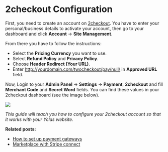 # 2checkout Configuration


First, you need to create an account on  [2checkout](https://www.2checkout.com/). You have to enter your personal/business details to activate your account, then go to your dashboard and click  **Account**  ->  **Site Management**.

From there you have to follow the instructions:

-   Select the  **Pricing Currency**  you want to use.
-   Select  **Refund Policy**  and  **Privacy Policy**.
-   Choose  **Header Redirect (Your URL)**.
-   Enter http://yourdomain.com/twocheckout/pay/null/ in  **Approved URL**  field.

Now, Login to your **Admin Panel** ->  **Settings**  ->  **Payment**,  **2checkout**  and fill  **Merchant Code**  and  **Secret Word**  fields. You can find these values in your 2checkout dashboard (see the image below).

![](https://raw.githubusercontent.com/yclas/guides/master/images/2checkout.png)

*This guide will teach you how to configure your 2checkout account so that it works with your Yclas website.*

  
**Related posts:**

- [How to set up payment gateways](Payment-set-up-payment-gateways.md)
- [Marketplace with Stripe connect](Payment-set-up-marketplace-with-srtipe-connect.md)
